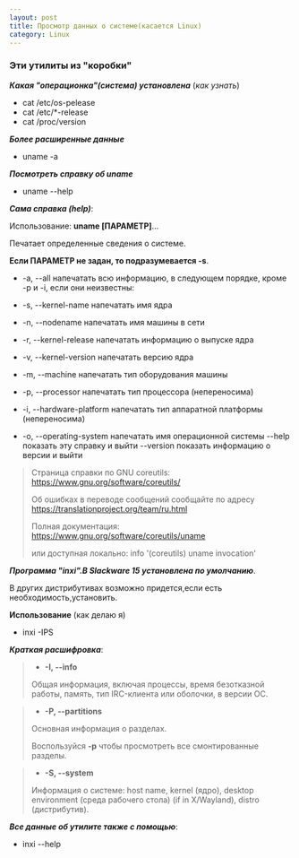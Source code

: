 ```yaml
---
layout: post
title: Просмотр данных о системе(касается Linux)
category: Linux
---
```


### Эти утилиты из "коробки"

***Какая "операционка"(система) установлена*** (*как узнать*)

- cat /etc/os-pelease
- cat /etc/*-release
- cat /proc/version

***Более расширенные данные***

- uname -a

***Посмотреть справку об uname***

- uname --help

***Сама справка (help)***:

Использование: **uname [ПАРАМЕТР]**…

Печатает определенные сведения о системе.

**Если ПАРАМЕТР не задан, то
подразумевается -s**.

 -  -a, --all              напечатать всю информацию, в следующем порядке,
                         кроме -p и -i, если они неизвестны:

 -  -s, --kernel-name      напечатать имя ядра

-   -n, --nodename         напечатать имя машины в сети

-   -r, --kernel-release   напечатать информацию о выпуске ядра

-   -v, --kernel-version     напечатать версию ядра

-   -m, --machine            напечатать тип оборудования машины

-  -p, --processor          напечатать тип процессора (непереносима)

  - -i, --hardware-platform  напечатать тип аппаратной платформы (непереносима)

 -  -o, --operating-system   напечатать имя операционной системы
      --help     показать эту справку и выйти
      --version  показать информацию о версии и выйти


>Страница справки по GNU coreutils: https://www.gnu.org/software/coreutils/
>
>Об ошибках в переводе сообщений сообщайте по адресу https://translationproject.org/team/ru.html
>
>Полная документация: https://www.gnu.org/software/coreutils/uname
>
>или доступная локально: info '(coreutils) uname invocation'

***Программа "inxi".В Slackware 15 установлена по умолчанию***.

В других дистрибутивах возможно придется,если есть необходимость,установить.

**Использование** (как делаю я)

- inxi -IPS

***Краткая расшифровка***:

>- **-I, --info** 
>
>Общая информация, включая процессы, время безотказной работы, память,
	          тип IRC-клиента или оболочки, в версии OC. 

>- **-P, --partitions**
>
>Основная информация о разделах.
>
>Воспользуйся **-p** чтобы просмотреть все смонтированные разделы.


>- **-S, --system**  
>
>Информация о системе: host name, kernel (ядро), desktop environment (среда рабочего стола) 
               (if in X/Wayland), distro (дистрибутив). 


***Все данные об утилите также с помощью***:

- inxi --help




